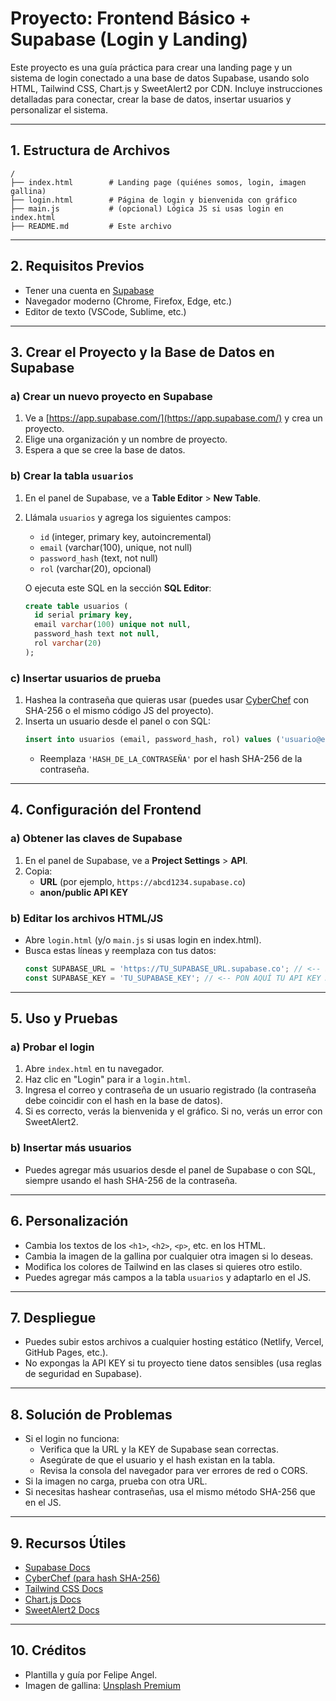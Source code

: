 # Proyecto: Frontend Básico + Supabase (Login y Landing)

Este proyecto es una guía práctica para crear una landing page y un sistema de login conectado a una base de datos Supabase, usando solo HTML, Tailwind CSS, Chart.js y SweetAlert2 por CDN. Incluye instrucciones detalladas para conectar, crear la base de datos, insertar usuarios y personalizar el sistema.

---

## 1. Estructura de Archivos

```
/
├── index.html        # Landing page (quiénes somos, login, imagen gallina)
├── login.html        # Página de login y bienvenida con gráfico
├── main.js           # (opcional) Lógica JS si usas login en index.html
├── README.md         # Este archivo
```

---

## 2. Requisitos Previos
- Tener una cuenta en [Supabase](https://supabase.com/)
- Navegador moderno (Chrome, Firefox, Edge, etc.)
- Editor de texto (VSCode, Sublime, etc.)

---

## 3. Crear el Proyecto y la Base de Datos en Supabase

### a) Crear un nuevo proyecto en Supabase
1. Ve a [https://app.supabase.com/](https://app.supabase.com/) y crea un proyecto.
2. Elige una organización y un nombre de proyecto.
3. Espera a que se cree la base de datos.

### b) Crear la tabla `usuarios`
1. En el panel de Supabase, ve a **Table Editor** > **New Table**.
2. Llámala `usuarios` y agrega los siguientes campos:
   - `id` (integer, primary key, autoincremental)
   - `email` (varchar(100), unique, not null)
   - `password_hash` (text, not null)
   - `rol` (varchar(20), opcional)

   O ejecuta este SQL en la sección **SQL Editor**:
   ```sql
   create table usuarios (
     id serial primary key,
     email varchar(100) unique not null,
     password_hash text not null,
     rol varchar(20)
   );
   ```

### c) Insertar usuarios de prueba
1. Hashea la contraseña que quieras usar (puedes usar [CyberChef](https://gchq.github.io/CyberChef/) con SHA-256 o el mismo código JS del proyecto).
2. Inserta un usuario desde el panel o con SQL:
   ```sql
   insert into usuarios (email, password_hash, rol) values ('usuario@ejemplo.com', 'HASH_DE_LA_CONTRASEÑA', 'admin');
   ```
   - Reemplaza `'HASH_DE_LA_CONTRASEÑA'` por el hash SHA-256 de la contraseña.

---

## 4. Configuración del Frontend

### a) Obtener las claves de Supabase
1. En el panel de Supabase, ve a **Project Settings** > **API**.
2. Copia:
   - **URL** (por ejemplo, `https://abcd1234.supabase.co`)
   - **anon/public API KEY**

### b) Editar los archivos HTML/JS
- Abre `login.html` (y/o `main.js` si usas login en index.html).
- Busca estas líneas y reemplaza con tus datos:
  ```js
  const SUPABASE_URL = 'https://TU_SUPABASE_URL.supabase.co'; // <-- PON AQUÍ TU URL DE SUPABASE
  const SUPABASE_KEY = 'TU_SUPABASE_KEY'; // <-- PON AQUÍ TU API KEY DE SUPABASE
  ```

---

## 5. Uso y Pruebas

### a) Probar el login
1. Abre `index.html` en tu navegador.
2. Haz clic en "Login" para ir a `login.html`.
3. Ingresa el correo y contraseña de un usuario registrado (la contraseña debe coincidir con el hash en la base de datos).
4. Si es correcto, verás la bienvenida y el gráfico. Si no, verás un error con SweetAlert2.

### b) Insertar más usuarios
- Puedes agregar más usuarios desde el panel de Supabase o con SQL, siempre usando el hash SHA-256 de la contraseña.

---

## 6. Personalización
- Cambia los textos de los `<h1>`, `<h2>`, `<p>`, etc. en los HTML.
- Cambia la imagen de la gallina por cualquier otra imagen si lo deseas.
- Modifica los colores de Tailwind en las clases si quieres otro estilo.
- Puedes agregar más campos a la tabla `usuarios` y adaptarlo en el JS.

---

## 7. Despliegue
- Puedes subir estos archivos a cualquier hosting estático (Netlify, Vercel, GitHub Pages, etc.).
- No expongas la API KEY si tu proyecto tiene datos sensibles (usa reglas de seguridad en Supabase).

---

## 8. Solución de Problemas
- Si el login no funciona:
  - Verifica que la URL y la KEY de Supabase sean correctas.
  - Asegúrate de que el usuario y el hash existan en la tabla.
  - Revisa la consola del navegador para ver errores de red o CORS.
- Si la imagen no carga, prueba con otra URL.
- Si necesitas hashear contraseñas, usa el mismo método SHA-256 que en el JS.

---

## 9. Recursos Útiles
- [Supabase Docs](https://supabase.com/docs)
- [CyberChef (para hash SHA-256)](https://gchq.github.io/CyberChef/)
- [Tailwind CSS Docs](https://tailwindcss.com/docs)
- [Chart.js Docs](https://www.chartjs.org/docs/latest/)
- [SweetAlert2 Docs](https://sweetalert2.github.io/)

---

## 10. Créditos
- Plantilla y guía por Felipe Angel.
- Imagen de gallina: [Unsplash Premium](https://plus.unsplash.com/premium_photo-1664971411530-9d2199405d53?q=80&w=687&auto=format&fit=crop&ixlib=rb-4.1.0&ixid=M3wxMjA3fDB8MHxwaG90by1wYWdlfHx8fGVufDB8fHx8fA%3D%3D) 